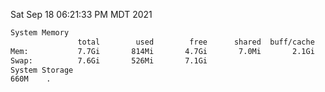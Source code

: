 Sat Sep 18 06:21:33 PM MDT 2021
```bash
System Memory
               total        used        free      shared  buff/cache   available
Mem:           7.7Gi       814Mi       4.7Gi       7.0Mi       2.1Gi       6.5Gi
Swap:          7.6Gi       526Mi       7.1Gi
System Storage
660M	.
```
```bash

